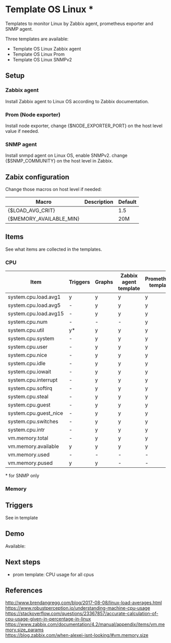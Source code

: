 # Template OS Linux *

Templates to monitor Linux by Zabbix agent, prometheus exporter and SNMP agent.

Three templates are available:  

- Template OS Linux Zabbix agent
- Template OS Linux Prom
- Template OS Linux SNMPv2

## Setup

### Zabbix agent

Install Zabbix agent to Linux OS according to Zabbix documentation.

### Prom (Node exporter)

Install node exporter, change {$NODE_EXPORTER_PORT} on the host level value if needed.

### SNMP agent

Install snmpd agent on Linux OS, enable SNMPv2. change {$SNMP_COMMUNITY} on the host level in Zabbix.

## Zabix configuration

Change those macros on host level if needed:

|Macro|Description|Default|
|---|----|---|
|{$LOAD_AVG_CRIT}| | 1.5| 
|{$MEMORY_AVAILABLE_MIN}| | 20M |

## Items

See what items are collected in the templates.

### CPU

|Item|Triggers|Graphs|Zabbix agent template|Prometheus template|SNMP template|
|---|---|---|---|---|--|
|system.cpu.load.avg1|y|y|y|y|-|
|system.cpu.load.avg5|-|y|y|y|-|
|system.cpu.load.avg15|-|y|y|y|-|
|system.cpu.num|-|-|-|y|-|
|system.cpu.util| y* | y | y | y | y |
|system.cpu.system| - | y | y | y | - |
|system.cpu.user| - | y | y | y | - |
|system.cpu.nice| - | y | y | y | - |
|system.cpu.idle| - | y | y | y | - |
|system.cpu.iowait| - | y | y | y | - |
|system.cpu.interrupt| - | y | y | y | - |
|system.cpu.softirq| - | y | y | y | - |
|system.cpu.steal| - | y | y | y | - |
|system.cpu.guest| - | y | y | y | - |
|system.cpu.guest_nice| - | y | y | y | - |
|system.cpu.switches| - | y | y | y | - |
|system.cpu.intr| - | y | y | y | - |
|vm.memory.total    | - | y | y | y | y |
|vm.memory.available| y | y | y | y | - |
|vm.memory.used    | - | - | - | - | y |
|vm.memory.pused| y | y | - | - | y |

\* for SNMP only

### Memory



## Triggers

See in template

## Demo

Available:

## Next steps

- prom template: CPU usage for all cpus

## References

http://www.brendangregg.com/blog/2017-08-08/linux-load-averages.html  
https://www.robustperception.io/understanding-machine-cpu-usage  
https://stackoverflow.com/questions/23367857/accurate-calculation-of-cpu-usage-given-in-percentage-in-linux  
https://www.zabbix.com/documentation/4.2/manual/appendix/items/vm.memory.size_params  
https://blog.zabbix.com/when-alexei-isnt-looking/#vm.memory.size  